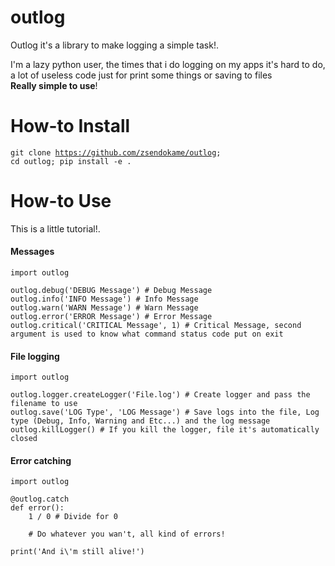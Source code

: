 # outlog
Outlog it's a library to make logging a simple task!.

I'm a lazy python user, the times that i do logging on my apps it's hard to do, a lot of useless code just for print some things or saving to files<br>
**Really simple to use**!

# How-to Install
<code>git clone https://github.com/zsendokame/outlog; cd outlog; pip install -e .</code>

# How-to Use
This is a little tutorial!.

#### Messages
<pre><code>import outlog

outlog.debug('DEBUG Message') # Debug Message
outlog.info('INFO Message') # Info Message
outlog.warn('WARN Message') # Warn Message
outlog.error('ERROR Message') # Error Message
outlog.critical('CRITICAL Message', 1) # Critical Message, second argument is used to know what command status code put on exit
</code></pre>

#### File logging
<pre><code>import outlog

outlog.logger.createLogger('File.log') # Create logger and pass the filename to use
outlog.save('LOG Type', 'LOG Message') # Save logs into the file, Log type (Debug, Info, Warning and Etc...) and the log message
outlog.killLogger() # If you kill the logger, file it's automatically closed
</code></pre>

#### Error catching
<pre><code>import outlog

@outlog.catch
def error():
    1 / 0 # Divide for 0
    
    # Do whatever you wan't, all kind of errors!

print('And i\'m still alive!')
</code></pre>